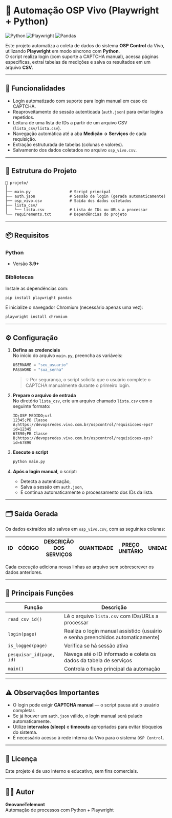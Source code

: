 # 🧠 Automação OSP Vivo (Playwright + Python)

![Python](https://img.shields.io/badge/python-3.13+-blue.svg)
![Playwright](https://img.shields.io/badge/playwright-1.55+-green.svg)
![Pandas](https://img.shields.io/badge/pandas-2.3.3+-red.svg)

Este projeto automatiza a coleta de dados do sistema **OSP Control** da Vivo, utilizando **Playwright** em modo síncrono com **Python**.  
O script realiza login (com suporte a CAPTCHA manual), acessa páginas específicas, extrai tabelas de medições e salva os resultados em um arquivo **CSV**.

---

## 🚀 Funcionalidades

- Login automatizado com suporte para login manual em caso de CAPTCHA.  
- Reaproveitamento de sessão autenticada (`auth.json`) para evitar logins repetidos.  
- Leitura de uma lista de IDs a partir de um arquivo CSV (`lista_csv/lista.csv`).  
- Navegação automática até a aba **Medição → Serviços** de cada requisição.  
- Extração estruturada de tabelas (colunas e valores).  
- Salvamento dos dados coletados no arquivo `osp_vivo.csv`.  

---

## 🧩 Estrutura do Projeto

```
📂 projeto/
│
├── main.py                 # Script principal
├── auth.json               # Sessão de login (gerada automaticamente)
├── osp_vivo.csv            # Saída dos dados coletados
├── lista_csv/
│   └── lista.csv           # Lista de IDs ou URLs a processar
└── requirements.txt        # Dependências do projeto
```

---

## 📦 Requisitos

### Python
- Versão **3.9+**

### Bibliotecas
Instale as dependências com:

```bash
pip install playwright pandas
```

E inicialize o navegador Chromium (necessário apenas uma vez):

```bash
playwright install chromium
```

---

## ⚙️ Configuração

1. **Defina as credenciais**  
   No início do arquivo `main.py`, preencha as variáveis:
   ```python
   USERNAME = "seu_usuario"
   PASSWORD = "sua_senha"
   ```

   > 💡 Por segurança, o script solicita que o usuário complete o CAPTCHA manualmente durante o primeiro login.

2. **Prepare o arquivo de entrada**  
   No diretório `lista_csv`, crie um arquivo chamado `lista.csv` com o seguinte formato:
   ```csv
   ID;OSP MEDIDO;url
   12345;PB Classe A;https://devopsredes.vivo.com.br/ospcontrol/requisicoes-eps?id=12345
   67890;PB Classe B;https://devopsredes.vivo.com.br/ospcontrol/requisicoes-eps?id=67890
   ```

3. **Execute o script**
   ```bash
   python main.py
   ```

4. **Após o login manual**, o script:
   - Detecta a autenticação,
   - Salva a sessão em `auth.json`,
   - E continua automaticamente o processamento dos IDs da lista.

---

## 🗂️ Saída Gerada

Os dados extraídos são salvos em `osp_vivo.csv`, com as seguintes colunas:

| ID | CÓDIGO | DESCRIÇÃO DOS SERVIÇOS | QUANTIDADE | PREÇO UNITÁRIO | UNIDADE | PREÇO TOTAL |
|----|---------|------------------------|-------------|----------------|----------|--------------|

Cada execução adiciona novas linhas ao arquivo sem sobrescrever os dados anteriores.

---

## 🧰 Principais Funções

| Função | Descrição |
|--------|------------|
| `read_csv_id()` | Lê o arquivo `lista.csv` com IDs/URLs a processar |
| `login(page)` | Realiza o login manual assistido (usuário e senha preenchidos automaticamente) |
| `is_logged(page)` | Verifica se há sessão ativa |
| `pesquisar_id(page, id)` | Navega até o ID informado e coleta os dados da tabela de serviços |
| `main()` | Controla o fluxo principal da automação |

---

## ⚠️ Observações Importantes

- O login pode exigir **CAPTCHA manual** — o script pausa até o usuário completar.
- Se já houver um `auth.json` válido, o login manual será pulado automaticamente.
- Utilize **intervalos (sleep)** e **timeouts** apropriados para evitar bloqueios do sistema.
- É necessário acesso à rede interna da Vivo para o sistema `OSP Control`.

---

## 🧾 Licença

Este projeto é de uso interno e educativo, sem fins comerciais.

---

## 👨‍💻 Autor

**GeovaneTelemont**  
Automação de processos com Python + Playwright
